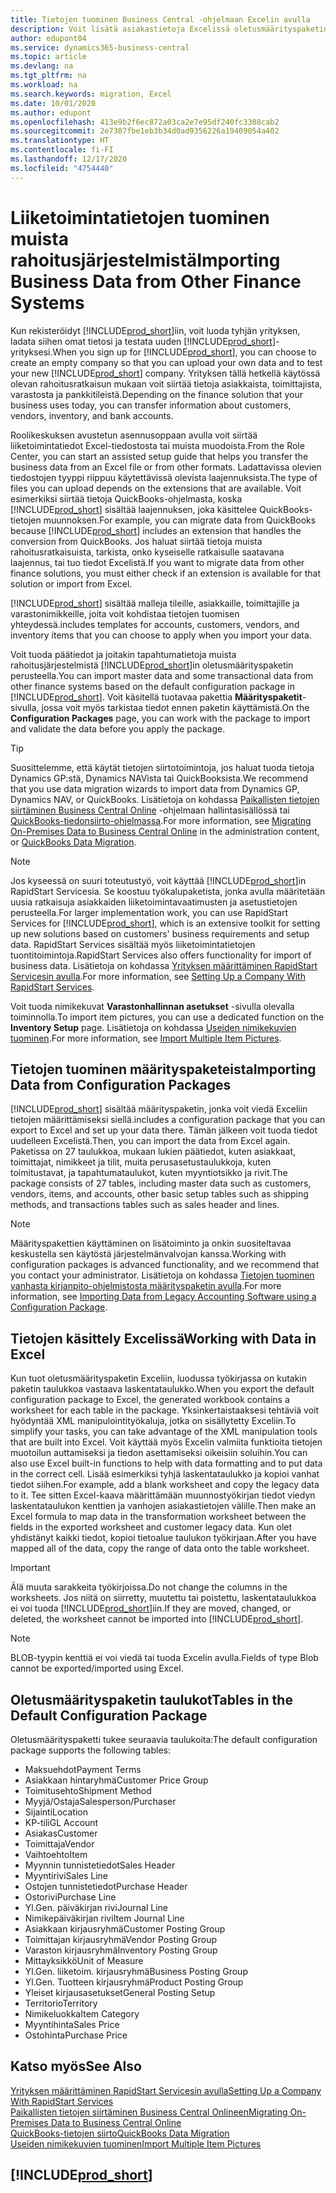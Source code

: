 ```yaml
---
title: Tietojen tuominen Business Central -ohjelmaan Excelin avulla
description: Voit lisätä asiakastietoja Excelissä oletusmäärityspaketin avulla ja tuoda tiedot takaisin Business Central -sovellukseen.
author: edupont04
ms.service: dynamics365-business-central
ms.topic: article
ms.devlang: na
ms.tgt_pltfrm: na
ms.workload: na
ms.search.keywords: migration, Excel
ms.date: 10/01/2020
ms.author: edupont
ms.openlocfilehash: 413e9b2f6ec872a03ca2e7e95df240fc3308cab2
ms.sourcegitcommit: 2e7307fbe1eb3b34d0ad9356226a19409054a402
ms.translationtype: HT
ms.contentlocale: fi-FI
ms.lasthandoff: 12/17/2020
ms.locfileid: "4754440"
---
```

# <a name="importing-business-data-from-other-finance-systems"></a><span data-ttu-id="0717c-103">Liiketoimintatietojen tuominen muista rahoitusjärjestelmistä</span><span class="sxs-lookup"><span data-stu-id="0717c-103">Importing Business Data from Other Finance Systems</span></span>

<span data-ttu-id="0717c-104">Kun rekisteröidyt [!INCLUDE[prod_short](includes/prod_short.md)]iin, voit luoda tyhjän yrityksen, ladata siihen omat tietosi ja testata uuden [!INCLUDE[prod_short](includes/prod_short.md)]-yrityksesi.</span><span class="sxs-lookup"><span data-stu-id="0717c-104">When you sign up for [!INCLUDE[prod_short](includes/prod_short.md)], you can choose to create an empty company so that you can upload your own data and to test your new [!INCLUDE[prod_short](includes/prod_short.md)] company.</span></span> <span data-ttu-id="0717c-105">Yrityksen tällä hetkellä käytössä olevan rahoitusratkaisun mukaan voit siirtää tietoja asiakkaista, toimittajista, varastosta ja pankkitileistä.</span><span class="sxs-lookup"><span data-stu-id="0717c-105">Depending on the finance solution that your business uses today, you can transfer information about customers, vendors, inventory, and bank accounts.</span></span>  

<span data-ttu-id="0717c-106">Roolikeskuksen avustetun asennusoppaan avulla voit siirtää liiketoimintatiedot Excel-tiedostosta tai muista muodoista.</span><span class="sxs-lookup"><span data-stu-id="0717c-106">From the Role Center, you can start an assisted setup guide that helps you transfer the business data from an Excel file or from other formats.</span></span> <span data-ttu-id="0717c-107">Ladattavissa olevien tiedostojen tyyppi riippuu käytettävissä olevista laajennuksista.</span><span class="sxs-lookup"><span data-stu-id="0717c-107">The type of files you can upload depends on the extensions that are available.</span></span> <span data-ttu-id="0717c-108">Voit esimerkiksi siirtää tietoja QuickBooks-ohjelmasta, koska [!INCLUDE[prod_short](includes/prod_short.md)] sisältää laajennuksen, joka käsittelee QuickBooks-tietojen muunnoksen.</span><span class="sxs-lookup"><span data-stu-id="0717c-108">For example, you can migrate data from QuickBooks because [!INCLUDE[prod_short](includes/prod_short.md)] includes an extension that handles the conversion from QuickBooks.</span></span> <span data-ttu-id="0717c-109">Jos haluat siirtää tietoja muista rahoitusratkaisuista, tarkista, onko kyseiselle ratkaisulle saatavana laajennus, tai tuo tiedot Excelistä.</span><span class="sxs-lookup"><span data-stu-id="0717c-109">If you want to migrate data from other finance solutions, you must either check if an extension is available for that solution or import from Excel.</span></span>  

[!INCLUDE[prod_short](includes/prod_short.md)] <span data-ttu-id="0717c-110">sisältää malleja tileille, asiakkaille, toimittajille ja varastonimikkeille, joita voit kohdistaa tietojen tuomisen yhteydessä.</span><span class="sxs-lookup"><span data-stu-id="0717c-110">includes templates for accounts, customers, vendors, and inventory items that you can choose to apply when you import your data.</span></span>

<span data-ttu-id="0717c-111">Voit tuoda päätiedot ja joitakin tapahtumatietoja muista rahoitusjärjestelmistä [!INCLUDE[prod_short](includes/prod_short.md)]in oletusmäärityspaketin perusteella.</span><span class="sxs-lookup"><span data-stu-id="0717c-111">You can import master data and some transactional data from other finance systems based on the default configuration package in [!INCLUDE[prod_short](includes/prod_short.md)].</span></span> <span data-ttu-id="0717c-112">Voit käsitellä tuotavaa pakettia **Määrityspaketit**-sivulla, jossa voit myös tarkistaa tiedot ennen paketin käyttämistä.</span><span class="sxs-lookup"><span data-stu-id="0717c-112">On the **Configuration Packages** page, you can work with the package to import and validate the data before you apply the package.</span></span>  

> [!TIP]  
> <span data-ttu-id="0717c-113">Suosittelemme, että käytät tietojen siirtotoimintoja, jos haluat tuoda tietoja Dynamics GP:stä, Dynamics NAVista tai QuickBooksista.</span><span class="sxs-lookup"><span data-stu-id="0717c-113">We recommend that you use data migration wizards to import data from Dynamics GP, Dynamics NAV, or QuickBooks.</span></span> <span data-ttu-id="0717c-114">Lisätietoja on kohdassa [Paikallisten tietojen siirtäminen Business Central Online](/dynamics365/business-central/dev-itpro/administration/migrate-data) -ohjelmaan hallintasisällössä tai [QuickBooks-tiedonsiirto-ohjelmassa](ui-extensions-quickbooks-data-migration.md).</span><span class="sxs-lookup"><span data-stu-id="0717c-114">For more information, see [Migrating On-Premises Data to Business Central Online](/dynamics365/business-central/dev-itpro/administration/migrate-data) in the administration content, or [QuickBooks Data Migration](ui-extensions-quickbooks-data-migration.md).</span></span>

> [!NOTE]  
> <span data-ttu-id="0717c-115">Jos kyseessä on suuri toteutustyö, voit käyttää [!INCLUDE[prod_short](includes/prod_short.md)]in RapidStart Servicesia. Se koostuu työkalupaketista, jonka avulla määritetään uusia ratkaisuja asiakkaiden liiketoimintavaatimusten ja asetustietojen perusteella.</span><span class="sxs-lookup"><span data-stu-id="0717c-115">For larger implementation work, you can use RapidStart Services for [!INCLUDE[prod_short](includes/prod_short.md)], which is an extensive toolkit for setting up new solutions based on customers' business requirements and setup data.</span></span> <span data-ttu-id="0717c-116">RapidStart Services sisältää myös liiketoimintatietojen tuontitoimintoja.</span><span class="sxs-lookup"><span data-stu-id="0717c-116">RapidStart Services also offers functionality for import of business data.</span></span> <span data-ttu-id="0717c-117">Lisätietoja on kohdassa [Yrityksen määrittäminen RapidStart Servicesin avulla](admin-set-up-a-company-with-rapidstart.md).</span><span class="sxs-lookup"><span data-stu-id="0717c-117">For more information, see [Setting Up a Company With RapidStart Services](admin-set-up-a-company-with-rapidstart.md).</span></span>

<span data-ttu-id="0717c-118">Voit tuoda nimikekuvat **Varastonhallinnan asetukset** -sivulla olevalla toiminnolla.</span><span class="sxs-lookup"><span data-stu-id="0717c-118">To import item pictures, you can use a dedicated function on the **Inventory Setup** page.</span></span> <span data-ttu-id="0717c-119">Lisätietoja on kohdassa [Useiden nimikekuvien tuominen](inventory-how-import-item-pictures.md).</span><span class="sxs-lookup"><span data-stu-id="0717c-119">For more information, see [Import Multiple Item Pictures](inventory-how-import-item-pictures.md).</span></span>

## <a name="importing-data-from-configuration-packages"></a><span data-ttu-id="0717c-120">Tietojen tuominen määrityspaketeista</span><span class="sxs-lookup"><span data-stu-id="0717c-120">Importing Data from Configuration Packages</span></span>
[!INCLUDE[prod_short](includes/prod_short.md)] <span data-ttu-id="0717c-121">sisältää määrityspaketin, jonka voit viedä Exceliin tietojen määrittämiseksi siellä.</span><span class="sxs-lookup"><span data-stu-id="0717c-121">includes a configuration package that you can export to Excel and set up your data there.</span></span> <span data-ttu-id="0717c-122">Tämän jälkeen voit tuoda tiedot uudelleen Excelistä.</span><span class="sxs-lookup"><span data-stu-id="0717c-122">Then, you can import the data from Excel again.</span></span> <span data-ttu-id="0717c-123">Paketissa on 27 taulukkoa, mukaan lukien päätiedot, kuten asiakkaat, toimittajat, nimikkeet ja tilit, muita perusasetustaulukkoja, kuten toimitustavat, ja tapahtumataulukot, kuten myyntiotsikko ja rivit.</span><span class="sxs-lookup"><span data-stu-id="0717c-123">The package consists of 27 tables, including master data such as customers, vendors, items, and accounts, other basic setup tables such as shipping methods, and transactions tables such as sales header and lines.</span></span>  

> [!NOTE]  
>   <span data-ttu-id="0717c-124">Määrityspakettien käyttäminen on lisätoiminto ja onkin suositeltavaa keskustella sen käytöstä järjestelmänvalvojan kanssa.</span><span class="sxs-lookup"><span data-stu-id="0717c-124">Working with configuration packages is advanced functionality, and we recommend that you contact your administrator.</span></span> <span data-ttu-id="0717c-125">Lisätietoja on kohdassa [Tietojen tuominen vanhasta kirjanpito-ohjelmistosta määrityspaketin avulla](across-import-data-configuration-packages.md).</span><span class="sxs-lookup"><span data-stu-id="0717c-125">For more information, see [Importing Data from Legacy Accounting Software using a Configuration Package](across-import-data-configuration-packages.md).</span></span>

## <a name="working-with-data-in-excel"></a><span data-ttu-id="0717c-126">Tietojen käsittely Excelissä</span><span class="sxs-lookup"><span data-stu-id="0717c-126">Working with Data in Excel</span></span>
<span data-ttu-id="0717c-127">Kun tuot oletusmäärityspaketin Exceliin, luodussa työkirjassa on kutakin paketin taulukkoa vastaava laskentataulukko.</span><span class="sxs-lookup"><span data-stu-id="0717c-127">When you export the default configuration package to Excel, the generated workbook contains a worksheet for each table in the package.</span></span> <span data-ttu-id="0717c-128">Yksinkertaistaaksesi tehtäviä voit hyödyntää XML manipulointityökaluja, jotka on sisällytetty Exceliin.</span><span class="sxs-lookup"><span data-stu-id="0717c-128">To simplify your tasks, you can take advantage of the XML manipulation tools that are built into Excel.</span></span> <span data-ttu-id="0717c-129">Voit käyttää myös Excelin valmiita funktioita tietojen muotoilun auttamiseksi ja tiedon asettamiseksi oikeisiin soluihin.</span><span class="sxs-lookup"><span data-stu-id="0717c-129">You can also use Excel built-in functions to help with data formatting and to put data in the correct cell.</span></span> <span data-ttu-id="0717c-130">Lisää esimerkiksi tyhjä laskentataulukko ja kopioi vanhat tiedot siihen.</span><span class="sxs-lookup"><span data-stu-id="0717c-130">For example, add a blank worksheet and copy the legacy data to it.</span></span> <span data-ttu-id="0717c-131">Tee sitten Excel-kaava määrittämään muunnostyökirjan tiedot viedyn laskentataulukon kenttien ja vanhojen asiakastietojen välille.</span><span class="sxs-lookup"><span data-stu-id="0717c-131">Then make an Excel formula to map data in the transformation worksheet between the fields in the exported worksheet and customer legacy data.</span></span> <span data-ttu-id="0717c-132">Kun olet yhdistänyt kaikki tiedot, kopioi tietoalue taulukon työkirjaan.</span><span class="sxs-lookup"><span data-stu-id="0717c-132">After you have mapped all of the data, copy the range of data onto the table worksheet.</span></span>  

> [!IMPORTANT]  
>  <span data-ttu-id="0717c-133">Älä muuta sarakkeita työkirjoissa.</span><span class="sxs-lookup"><span data-stu-id="0717c-133">Do not change the columns in the worksheets.</span></span> <span data-ttu-id="0717c-134">Jos niitä on siirretty, muutettu tai poistettu, laskentataulukkoa ei voi tuoda [!INCLUDE[prod_short](includes/prod_short.md)]iin.</span><span class="sxs-lookup"><span data-stu-id="0717c-134">If they are moved, changed, or deleted, the worksheet cannot be imported into [!INCLUDE[prod_short](includes/prod_short.md)].</span></span>

> [!NOTE]
> <span data-ttu-id="0717c-135">BLOB-tyypin kenttiä ei voi viedä tai tuoda Excelin avulla.</span><span class="sxs-lookup"><span data-stu-id="0717c-135">Fields of type Blob cannot be exported/imported using Excel.</span></span>

## <a name="tables-in-the-default-configuration-package"></a><span data-ttu-id="0717c-136">Oletusmäärityspaketin taulukot</span><span class="sxs-lookup"><span data-stu-id="0717c-136">Tables in the Default Configuration Package</span></span>
<span data-ttu-id="0717c-137">Oletusmäärityspaketti tukee seuraavia taulukoita:</span><span class="sxs-lookup"><span data-stu-id="0717c-137">The default configuration package supports the following tables:</span></span>

-   <span data-ttu-id="0717c-138">Maksuehdot</span><span class="sxs-lookup"><span data-stu-id="0717c-138">Payment Terms</span></span>
-   <span data-ttu-id="0717c-139">Asiakkaan hintaryhmä</span><span class="sxs-lookup"><span data-stu-id="0717c-139">Customer Price Group</span></span>
-   <span data-ttu-id="0717c-140">Toimitusehto</span><span class="sxs-lookup"><span data-stu-id="0717c-140">Shipment Method</span></span>
-   <span data-ttu-id="0717c-141">Myyjä/Ostaja</span><span class="sxs-lookup"><span data-stu-id="0717c-141">Salesperson/Purchaser</span></span>
-   <span data-ttu-id="0717c-142">Sijainti</span><span class="sxs-lookup"><span data-stu-id="0717c-142">Location</span></span>
-   <span data-ttu-id="0717c-143">KP-tili</span><span class="sxs-lookup"><span data-stu-id="0717c-143">GL Account</span></span>
-   <span data-ttu-id="0717c-144">Asiakas</span><span class="sxs-lookup"><span data-stu-id="0717c-144">Customer</span></span>
-   <span data-ttu-id="0717c-145">Toimittaja</span><span class="sxs-lookup"><span data-stu-id="0717c-145">Vendor</span></span>
-   <span data-ttu-id="0717c-146">Vaihtoehto</span><span class="sxs-lookup"><span data-stu-id="0717c-146">Item</span></span>
-   <span data-ttu-id="0717c-147">Myynnin tunnistetiedot</span><span class="sxs-lookup"><span data-stu-id="0717c-147">Sales Header</span></span>
-   <span data-ttu-id="0717c-148">Myyntirivi</span><span class="sxs-lookup"><span data-stu-id="0717c-148">Sales Line</span></span>
-   <span data-ttu-id="0717c-149">Ostojen tunnistetiedot</span><span class="sxs-lookup"><span data-stu-id="0717c-149">Purchase Header</span></span>
-   <span data-ttu-id="0717c-150">Ostorivi</span><span class="sxs-lookup"><span data-stu-id="0717c-150">Purchase Line</span></span>
-   <span data-ttu-id="0717c-151">Yl.</span><span class="sxs-lookup"><span data-stu-id="0717c-151">Gen.</span></span> <span data-ttu-id="0717c-152">päiväkirjan rivi</span><span class="sxs-lookup"><span data-stu-id="0717c-152">Journal Line</span></span>
-   <span data-ttu-id="0717c-153">Nimikepäiväkirjan rivi</span><span class="sxs-lookup"><span data-stu-id="0717c-153">Item Journal Line</span></span>
-   <span data-ttu-id="0717c-154">Asiakkaan kirjausryhmä</span><span class="sxs-lookup"><span data-stu-id="0717c-154">Customer Posting Group</span></span>
-   <span data-ttu-id="0717c-155">Toimittajan kirjausryhmä</span><span class="sxs-lookup"><span data-stu-id="0717c-155">Vendor Posting Group</span></span>
-   <span data-ttu-id="0717c-156">Varaston kirjausryhmä</span><span class="sxs-lookup"><span data-stu-id="0717c-156">Inventory Posting Group</span></span>
-   <span data-ttu-id="0717c-157">Mittayksikkö</span><span class="sxs-lookup"><span data-stu-id="0717c-157">Unit of Measure</span></span>
-   <span data-ttu-id="0717c-158">Yl.</span><span class="sxs-lookup"><span data-stu-id="0717c-158">Gen.</span></span> <span data-ttu-id="0717c-159">liiketoim. kirjausryhmä</span><span class="sxs-lookup"><span data-stu-id="0717c-159">Business Posting Group</span></span>
-   <span data-ttu-id="0717c-160">Yl.</span><span class="sxs-lookup"><span data-stu-id="0717c-160">Gen.</span></span> <span data-ttu-id="0717c-161">Tuotteen kirjausryhmä</span><span class="sxs-lookup"><span data-stu-id="0717c-161">Product Posting Group</span></span>
-   <span data-ttu-id="0717c-162">Yleiset kirjausasetukset</span><span class="sxs-lookup"><span data-stu-id="0717c-162">General Posting Setup</span></span>
-   <span data-ttu-id="0717c-163">Territorio</span><span class="sxs-lookup"><span data-stu-id="0717c-163">Territory</span></span>
-   <span data-ttu-id="0717c-164">Nimikeluokka</span><span class="sxs-lookup"><span data-stu-id="0717c-164">Item Category</span></span>
-   <span data-ttu-id="0717c-165">Myyntihinta</span><span class="sxs-lookup"><span data-stu-id="0717c-165">Sales Price</span></span>
-   <span data-ttu-id="0717c-166">Ostohinta</span><span class="sxs-lookup"><span data-stu-id="0717c-166">Purchase Price</span></span>

## <a name="see-also"></a><span data-ttu-id="0717c-167">Katso myös</span><span class="sxs-lookup"><span data-stu-id="0717c-167">See Also</span></span>
[<span data-ttu-id="0717c-168">Yrityksen määrittäminen RapidStart Servicesin avulla</span><span class="sxs-lookup"><span data-stu-id="0717c-168">Setting Up a Company With RapidStart Services</span></span>](admin-set-up-a-company-with-rapidstart.md)  
[<span data-ttu-id="0717c-169">Paikallisten tietojen siirtäminen Business Central Onlineen</span><span class="sxs-lookup"><span data-stu-id="0717c-169">Migrating On-Premises Data to Business Central Online</span></span>](/dynamics365/business-central/dev-itpro/administration/migrate-data)  
[<span data-ttu-id="0717c-170">QuickBooks-tietojen siirto</span><span class="sxs-lookup"><span data-stu-id="0717c-170">QuickBooks Data Migration</span></span>](ui-extensions-quickbooks-data-migration.md)  
[<span data-ttu-id="0717c-171">Useiden nimikekuvien tuominen</span><span class="sxs-lookup"><span data-stu-id="0717c-171">Import Multiple Item Pictures</span></span>](inventory-how-import-item-pictures.md)

## [!INCLUDE[prod_short](includes/free_trial_md.md)]  
